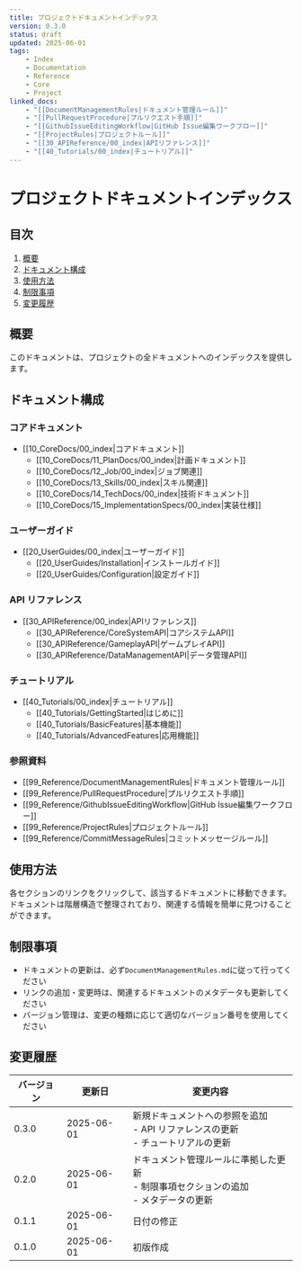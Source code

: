 ```yaml
---
title: プロジェクトドキュメントインデックス
version: 0.3.0
status: draft
updated: 2025-06-01
tags:
    - Index
    - Documentation
    - Reference
    - Core
    - Project
linked_docs:
    - "[[DocumentManagementRules|ドキュメント管理ルール]]"
    - "[[PullRequestProcedure|プルリクエスト手順]]"
    - "[[GithubIssueEditingWorkflow|GitHub Issue編集ワークフロー]]"
    - "[[ProjectRules|プロジェクトルール]]"
    - "[[30_APIReference/00_index|APIリファレンス]]"
    - "[[40_Tutorials/00_index|チュートリアル]]"
---
```


# プロジェクトドキュメントインデックス

## 目次

1. [概要](#概要)
2. [ドキュメント構成](#ドキュメント構成)
3. [使用方法](#使用方法)
4. [制限事項](#制限事項)
5. [変更履歴](#変更履歴)

## 概要

このドキュメントは、プロジェクトの全ドキュメントへのインデックスを提供します。

## ドキュメント構成

### コアドキュメント

-   [[10_CoreDocs/00_index|コアドキュメント]]
    -   [[10_CoreDocs/11_PlanDocs/00_index|計画ドキュメント]]
    -   [[10_CoreDocs/12_Job/00_index|ジョブ関連]]
    -   [[10_CoreDocs/13_Skills/00_index|スキル関連]]
    -   [[10_CoreDocs/14_TechDocs/00_index|技術ドキュメント]]
    -   [[10_CoreDocs/15_ImplementationSpecs/00_index|実装仕様]]

### ユーザーガイド

-   [[20_UserGuides/00_index|ユーザーガイド]]
    -   [[20_UserGuides/Installation|インストールガイド]]
    -   [[20_UserGuides/Configuration|設定ガイド]]

### API リファレンス

-   [[30_APIReference/00_index|APIリファレンス]]
    -   [[30_APIReference/CoreSystemAPI|コアシステムAPI]]
    -   [[30_APIReference/GameplayAPI|ゲームプレイAPI]]
    -   [[30_APIReference/DataManagementAPI|データ管理API]]

### チュートリアル

-   [[40_Tutorials/00_index|チュートリアル]]
    -   [[40_Tutorials/GettingStarted|はじめに]]
    -   [[40_Tutorials/BasicFeatures|基本機能]]
    -   [[40_Tutorials/AdvancedFeatures|応用機能]]

### 参照資料

-   [[99_Reference/DocumentManagementRules|ドキュメント管理ルール]]
-   [[99_Reference/PullRequestProcedure|プルリクエスト手順]]
-   [[99_Reference/GithubIssueEditingWorkflow|GitHub Issue編集ワークフロー]]
-   [[99_Reference/ProjectRules|プロジェクトルール]]
-   [[99_Reference/CommitMessageRules|コミットメッセージルール]]

## 使用方法

各セクションのリンクをクリックして、該当するドキュメントに移動できます。
ドキュメントは階層構造で整理されており、関連する情報を簡単に見つけることができます。

## 制限事項

-   ドキュメントの更新は、必ず`DocumentManagementRules.md`に従って行ってください
-   リンクの追加・変更時は、関連するドキュメントのメタデータも更新してください
-   バージョン管理は、変更の種類に応じて適切なバージョン番号を使用してください

## 変更履歴

| バージョン | 更新日     | 変更内容                                                                                 |
| ---------- | ---------- | ---------------------------------------------------------------------------------------- |
| 0.3.0      | 2025-06-01 | 新規ドキュメントへの参照を追加<br>- API リファレンスの更新<br>- チュートリアルの更新     |
| 0.2.0      | 2025-06-01 | ドキュメント管理ルールに準拠した更新<br>- 制限事項セクションの追加<br>- メタデータの更新 |
| 0.1.1      | 2025-06-01 | 日付の修正                                                                               |
| 0.1.0      | 2025-06-01 | 初版作成                                                                                 |
